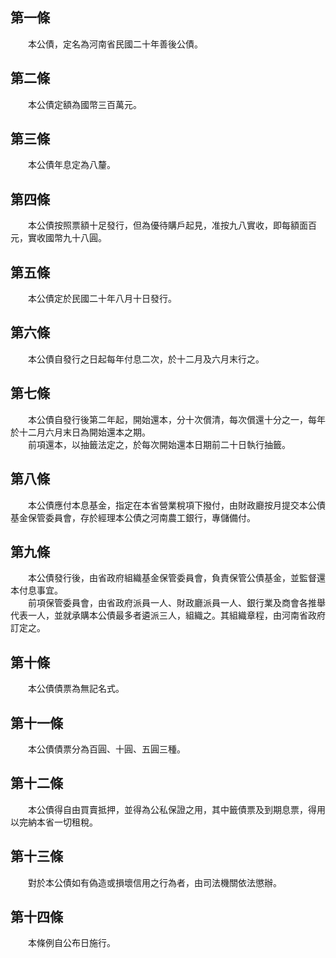 第一條 
-------
　　本公債，定名為河南省民國二十年善後公債。  


第二條 
-------
　　本公債定額為國幣三百萬元。  


第三條 
-------
　　本公債年息定為八釐。  


第四條 
-------
　　本公債按照票額十足發行，但為優待購戶起見，准按九八實收，即每額面百元，實收國幣九十八圓。  


第五條 
-------
　　本公債定於民國二十年八月十日發行。  


第六條 
-------
　　本公債自發行之日起每年付息二次，於十二月及六月末行之。  


第七條 
-------
　　本公債自發行後第二年起，開始還本，分十次償清，每次償還十分之一，每年於十二月六月末日為開始還本之期。  
　　前項還本，以抽籤法定之，於每次開始還本日期前二十日執行抽籤。  


第八條 
-------
　　本公債應付本息基金，指定在本省營業稅項下撥付，由財政廳按月提交本公債基金保管委員會，存於經理本公債之河南農工銀行，專儲備付。  


第九條 
-------
　　本公債發行後，由省政府組織基金保管委員會，負責保管公債基金，並監督還本付息事宜。  
　　前項保管委員會，由省政府派員一人、財政廳派員一人、銀行業及商會各推舉代表一人，並就承購本公債最多者遴派三人，組織之。其組織章程，由河南省政府訂定之。  


第十條 
-------
　　本公債債票為無記名式。  


第十一條 
---------
　　本公債債票分為百圓、十圓、五圓三種。  


第十二條 
---------
　　本公債得自由買賣抵押，並得為公私保證之用，其中籤債票及到期息票，得用以完納本省一切租稅。  


第十三條 
---------
　　對於本公債如有偽造或損壞信用之行為者，由司法機關依法懲辦。  


第十四條 
---------
　　本條例自公布日施行。